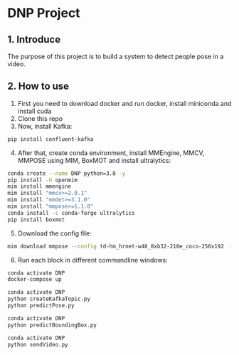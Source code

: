 # DNP Project
## 1. Introduce
The purpose of this project is to build a system to detect people pose in a video.
## 2. How to use
1. First you need to download docker and run docker, install miniconda and install cuda
2. Clone this repo
3. Now, install Kafka:
```bash
pip install confluent-kafka
```
4. After that, create conda environment, install MMEngine, MMCV, MMPOSE using MIM, BoxMOT and install ultralytics:
```bash
conda create --name DNP python=3.8 -y
pip install -U openmim
mim install mmengine
mim install "mmcv>=2.0.1"
mim install "mmdet>=3.1.0"
mim install "mmpose>=1.1.0"
conda install -c conda-forge ultralytics
pip install boxmot
```
5. Download the config file:
```bash
mim download mmpose --config td-hm_hrnet-w48_8xb32-210e_coco-256x192  --dest .
```
6. Run each block in different commandline windows:
```bash
conda activate DNP
docker-compose up
```
```bash
conda activate DNP
python createKafkaTopic.py
python predictPose.py
```
```bash
conda activate DNP
python predictBoundingBox.py
```
```bash
conda activate DNP
python sendVideo.py
```

